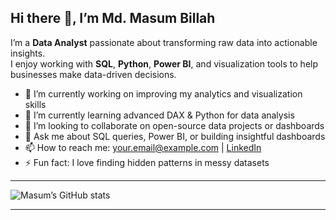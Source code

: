 ## Hi there 👋, I’m Md. Masum Billah

I’m a **Data Analyst** passionate about transforming raw data into actionable insights.  
I enjoy working with **SQL**, **Python**, **Power BI**, and visualization tools to help businesses make data-driven decisions.

- 🔭 I’m currently working on improving my analytics and visualization skills  
- 🌱 I’m currently learning advanced DAX & Python for data analysis  
- 👯 I’m looking to collaborate on open-source data projects or dashboards  
- 💬 Ask me about SQL queries, Power BI, or building insightful dashboards  
- 📫 How to reach me: [your.email@example.com](mailto:itsmbillah@gmail.com) | [LinkedIn](https://www.linkedin.com/in/itsmebillah/)  
- ⚡ Fun fact: I love finding hidden patterns in messy datasets  

---

![Masum’s GitHub stats](https://github-readme-stats.vercel.app/api?username=itsmebillah&show_icons=true&theme=default)

---

